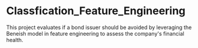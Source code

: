 # Classfication_Feature_Engineering
This project evaluates if a bond issuer should be avoided by leveraging the Beneish model in feature engineering to assess the company's financial health.
